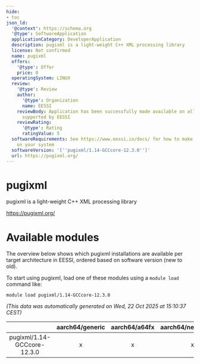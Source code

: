 ```yaml
---
hide:
- toc
json_ld:
  '@context': https://schema.org
  '@type': SoftwareApplication
  applicationCategory: DeveloperApplication
  description: pugixml is a light-weight C++ XML processing library
  license: Not confirmed
  name: pugixml
  offers:
    '@type': Offer
    price: 0
  operatingSystem: LINUX
  review:
    '@type': Review
    author:
      '@type': Organization
      name: EESSI
    reviewBody: Application has been successfully made available on all architectures
      supported by EESSI
    reviewRating:
      '@type': Rating
      ratingValue: 5
  softwareRequirements: See https://www.eessi.io/docs/ for how to make EESSI available
    on your system
  softwareVersion: '[''pugixml/1.14-GCCcore-12.3.0'']'
  url: https://pugixml.org/
---
```


pugixml
=======


pugixml is a light-weight C++ XML processing library

https://pugixml.org/
# Available modules


The overview below shows which pugixml installations are available per target architecture in EESSI, ordered based on software version (new to old).

To start using pugixml, load one of these modules using a `module load` command like:

```shell
module load pugixml/1.14-GCCcore-12.3.0
```

*(This data was automatically generated on Wed, 22 Oct 2025 at 15:10:37 CEST)*

| |aarch64/generic|aarch64/a64fx|aarch64/neoverse_n1|aarch64/neoverse_v1|aarch64/nvidia/grace|x86_64/generic|x86_64/amd/zen2|x86_64/amd/zen3|x86_64/amd/zen4|x86_64/intel/cascadelake|x86_64/intel/haswell|x86_64/intel/icelake|x86_64/intel/sapphirerapids|x86_64/intel/skylake_avx512|
| :---: | :---: | :---: | :---: | :---: | :---: | :---: | :---: | :---: | :---: | :---: | :---: | :---: | :---: | :---: |
|pugixml/1.14-GCCcore-12.3.0|x|x|x|x|x|x|x|x|x|x|x|x|x|x|
